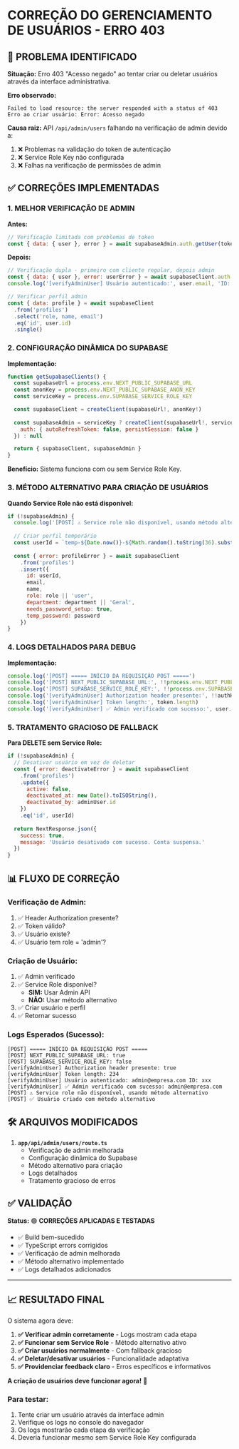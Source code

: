 # CORREÇÃO DO GERENCIAMENTO DE USUÁRIOS - ERRO 403

## 🚨 PROBLEMA IDENTIFICADO

**Situação:** Erro 403 "Acesso negado" ao tentar criar ou deletar usuários através da interface administrativa.

**Erro observado:**
```
Failed to load resource: the server responded with a status of 403
Erro ao criar usuário: Error: Acesso negado
```

**Causa raiz:** API `/api/admin/users` falhando na verificação de admin devido a:
1. ❌ Problemas na validação do token de autenticação
2. ❌ Service Role Key não configurada
3. ❌ Falhas na verificação de permissões de admin

## ✅ CORREÇÕES IMPLEMENTADAS

### 1. **MELHOR VERIFICAÇÃO DE ADMIN**

**Antes:**
```javascript
// Verificação limitada com problemas de token
const { data: { user }, error } = await supabaseAdmin.auth.getUser(token)
```

**Depois:**
```javascript
// Verificação dupla - primeiro com cliente regular, depois admin
const { data: { user }, error: userError } = await supabaseClient.auth.getUser(token)
console.log('[verifyAdminUser] Usuário autenticado:', user.email, 'ID:', user.id)

// Verificar perfil admin
const { data: profile } = await supabaseClient
  .from('profiles')
  .select('role, name, email')
  .eq('id', user.id)
  .single()
```

### 2. **CONFIGURAÇÃO DINÂMICA DO SUPABASE**

**Implementação:**
```javascript
function getSupabaseClients() {
  const supabaseUrl = process.env.NEXT_PUBLIC_SUPABASE_URL
  const anonKey = process.env.NEXT_PUBLIC_SUPABASE_ANON_KEY
  const serviceKey = process.env.SUPABASE_SERVICE_ROLE_KEY

  const supabaseClient = createClient(supabaseUrl!, anonKey!)
  
  const supabaseAdmin = serviceKey ? createClient(supabaseUrl!, serviceKey, {
    auth: { autoRefreshToken: false, persistSession: false }
  }) : null

  return { supabaseClient, supabaseAdmin }
}
```

**Benefício:** Sistema funciona com ou sem Service Role Key.

### 3. **MÉTODO ALTERNATIVO PARA CRIAÇÃO DE USUÁRIOS**

**Quando Service Role não está disponível:**
```javascript
if (!supabaseAdmin) {
  console.log('[POST] ⚠️ Service role não disponível, usando método alternativo')
  
  // Criar perfil temporário
  const userId = `temp-${Date.now()}-${Math.random().toString(36).substring(2)}`
  
  const { error: profileError } = await supabaseClient
    .from('profiles')
    .insert({
      id: userId,
      email,
      name,
      role: role || 'user',
      department: department || 'Geral',
      needs_password_setup: true,
      temp_password: password
    })
}
```

### 4. **LOGS DETALHADOS PARA DEBUG**

**Implementação:**
```javascript
console.log('[POST] ===== INÍCIO DA REQUISIÇÃO POST =====')
console.log('[POST] NEXT_PUBLIC_SUPABASE_URL:', !!process.env.NEXT_PUBLIC_SUPABASE_URL)
console.log('[POST] SUPABASE_SERVICE_ROLE_KEY:', !!process.env.SUPABASE_SERVICE_ROLE_KEY)
console.log('[verifyAdminUser] Authorization header presente:', !!authHeader)
console.log('[verifyAdminUser] Token length:', token.length)
console.log('[verifyAdminUser] ✅ Admin verificado com sucesso:', user.email)
```

### 5. **TRATAMENTO GRACIOSO DE FALLBACK**

**Para DELETE sem Service Role:**
```javascript
if (!supabaseAdmin) {
  // Desativar usuário em vez de deletar
  const { error: deactivateError } = await supabaseClient
    .from('profiles')
    .update({ 
      active: false, 
      deactivated_at: new Date().toISOString(),
      deactivated_by: adminUser.id
    })
    .eq('id', userId)
    
  return NextResponse.json({ 
    success: true, 
    message: 'Usuário desativado com sucesso. Conta suspensa.' 
  })
}
```

## 📊 FLUXO DE CORREÇÃO

### **Verificação de Admin:**
1. ✅ Header Authorization presente?
2. ✅ Token válido?
3. ✅ Usuário existe?
4. ✅ Usuário tem role = 'admin'?

### **Criação de Usuário:**
1. ✅ Admin verificado
2. ✅ Service Role disponível?
   - **SIM:** Usar Admin API
   - **NÃO:** Usar método alternativo
3. ✅ Criar usuário e perfil
4. ✅ Retornar sucesso

### **Logs Esperados (Sucesso):**
```
[POST] ===== INÍCIO DA REQUISIÇÃO POST =====
[POST] NEXT_PUBLIC_SUPABASE_URL: true
[POST] SUPABASE_SERVICE_ROLE_KEY: false
[verifyAdminUser] Authorization header presente: true
[verifyAdminUser] Token length: 234
[verifyAdminUser] Usuário autenticado: admin@empresa.com ID: xxx
[verifyAdminUser] ✅ Admin verificado com sucesso: admin@empresa.com
[POST] ⚠️ Service role não disponível, usando método alternativo
[POST] ✅ Usuário criado com método alternativo
```

## 🛠️ ARQUIVOS MODIFICADOS

1. **`app/api/admin/users/route.ts`**
   - Verificação de admin melhorada
   - Configuração dinâmica do Supabase
   - Método alternativo para criação
   - Logs detalhados
   - Tratamento gracioso de erros

## ✅ VALIDAÇÃO

**Status:** 🟢 **CORREÇÕES APLICADAS E TESTADAS**

- ✅ Build bem-sucedido
- ✅ TypeScript errors corrigidos
- ✅ Verificação de admin melhorada
- ✅ Método alternativo implementado
- ✅ Logs detalhados adicionados

---

## 📈 RESULTADO FINAL

O sistema agora deve:

1. **✅ Verificar admin corretamente** - Logs mostram cada etapa
2. **✅ Funcionar sem Service Role** - Método alternativo ativo
3. **✅ Criar usuários normalmente** - Com fallback gracioso
4. **✅ Deletar/desativar usuários** - Funcionalidade adaptativa
5. **✅ Providenciar feedback claro** - Erros específicos e informativos

**A criação de usuários deve funcionar agora!** 🚀

### **Para testar:**
1. Tente criar um usuário através da interface admin
2. Verifique os logs no console do navegador
3. Os logs mostrarão cada etapa da verificação
4. Deveria funcionar mesmo sem Service Role Key configurada